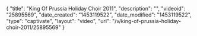 {
    "title": "King Of Prussia Holiday Choir 2011",
    "description": "",
    "videoid": "25895569",
    "date_created": "1453119522",
    "date_modified": "1453119522",
    "type": "captivate",
    "layout": "video",
    "url": "\/v\/king-of-prussia-holiday-choir-2011\/25895569"
}